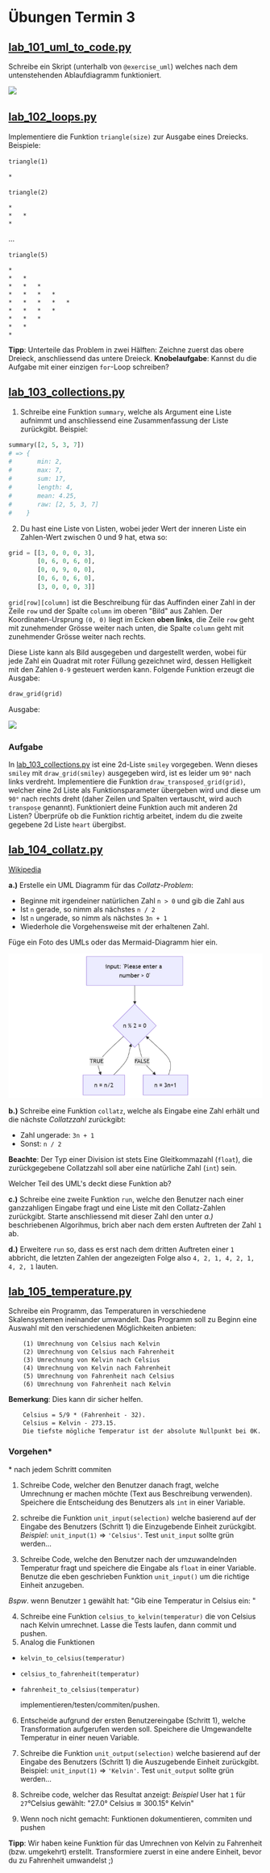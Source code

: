 # Übungen Termin 3

## [lab_101_uml_to_code.py](lab_101_uml_to_code.py)

Schreibe ein Skript (unterhalb von `@exercise_uml`) welches nach dem untenstehenden Ablaufdiagramm funktioniert.

<img src="../images/101_image_1.png" width="250px" />

## [lab_102_loops.py](lab_102_loops.py)

Implementiere die Funktion `triangle(size)` zur Ausgabe eines Dreiecks.
Beispiele:

`triangle(1)`

```
*
```

`triangle(2)`

```
*
*   *
*
```

...

`triangle(5)`

```
*
*   *
*   *   *
*   *   *   *
*   *   *   *   *
*   *   *   *
*   *   *
*   *
*
```

**Tipp**: Unterteile das Problem in zwei Hälften: Zeichne zuerst das obere Dreieck, anschliessend das untere Dreieck.
**Knobelaufgabe**: Kannst du die Aufgabe mit einer einzigen `for`-Loop schreiben?

## [lab_103_collections.py](lab_103_collections.py)

1. Schreibe eine Funktion `summary`, welche als Argument eine Liste aufnimmt und anschliessend eine Zusammenfassung der Liste zurückgibt. Beispiel:

```py
summary([2, 5, 3, 7])
# => {
#       min: 2,
#       max: 7,
#       sum: 17,
#       length: 4,
#       mean: 4.25,
#       raw: [2, 5, 3, 7]
#    }
```

2. Du hast eine Liste von Listen, wobei jeder Wert der inneren Liste ein Zahlen-Wert zwischen 0 und 9 hat, etwa so:

```py
grid = [[3, 0, 0, 0, 3],
        [0, 6, 0, 6, 0],
        [0, 0, 9, 0, 0],
        [0, 6, 0, 6, 0],
        [3, 0, 0, 0, 3]]
```

`grid[row][column]` ist die Beschreibung für das Auffinden einer Zahl in der Zeile `row` und der Spalte `column` im oberen "Bild" aus Zahlen. Der Koordinaten-Ursprung `(0, 0)` liegt im Ecken **oben links**, die Zeile `row` geht mit zunehmender Grösse weiter nach unten, die Spalte `column` geht mit zunehmender Grösse weiter nach rechts.

Diese Liste kann als Bild ausgegeben und dargestellt werden, wobei für jede Zahl ein Quadrat mit roter Füllung gezeichnet wird, dessen Helligkeit mit den Zahlen `0-9` gesteuert werden kann. Folgende Funktion erzeugt die Ausgabe:

```py
draw_grid(grid)
```

Ausgabe:

<img src="../images/104_grid.png" width="250">


### Aufgabe

In [lab_103_collections.py](./lab_103_collections.py) ist eine 2d-Liste `smiley` vorgegeben. Wenn dieses `smiley` mit `draw_grid(smiley)` ausgegeben wird, ist es leider um `90°` nach links verdreht. Implementiere die Funktion `draw_transposed_grid(grid)`, welcher eine 2d Liste als Funktionsparameter übergeben wird und diese um `90°` nach rechts dreht (daher Zeilen und Spalten vertauscht, wird auch `transpose` genannt). Funktioniert deine Funktion auch mit anderen 2d Listen? Überprüfe ob die Funktion richtig arbeitet, indem du die zweite gegebene 2d Liste `heart` übergibst.

## [lab_104_collatz.py](lab_104_collatz.py)

[Wikipedia](https://de.wikipedia.org/wiki/Collatz-Problem)

**a.)** Erstelle ein UML Diagramm für das _Collatz-Problem_:

- Beginne mit irgendeiner natürlichen Zahl `n > 0` und gib die Zahl aus
- Ist `n` gerade, so nimm als nächstes `n / 2`
- Ist `n` ungerade, so nimm als nächstes `3n + 1`
- Wiederhole die Vorgehensweise mit der erhaltenen Zahl.

Füge ein Foto des UMLs oder das Mermaid-Diagramm hier ein.

![alt text](collatz_UML.png)

**b.)** Schreibe eine Funktion `collatz`, welche als Eingabe eine Zahl erhält und die nächste _Collatzzahl_ zurückgibt:

- Zahl ungerade: `3n + 1`
- Sonst: `n / 2`

**Beachte**: Der Typ einer Division ist stets Eine Gleitkommazahl (`float`), die zurückgegebene Collatzzahl soll aber eine natürliche Zahl (`int`) sein.

Welcher Teil des UML's deckt diese Funktion ab?

**c.)** Schreibe eine zweite Funktion `run`, welche den Benutzer nach einer ganzzahligen Eingabe fragt und eine Liste mit den Collatz-Zahlen zurückgibt.
Starte anschliessend mit dieser Zahl den unter _a.)_ beschriebenen Algorihmus, brich aber nach dem ersten Auftreten der Zahl `1` ab.

**d.)** Erweitere `run` so, dass es erst nach dem dritten Auftreten einer `1` abbricht, die letzten Zahlen der angezeigten Folge also `4, 2, 1, 4, 2, 1, 4, 2, 1` lauten.

## [lab_105_temperature.py](lab_105_temperature.py)

Schreibe ein Programm, das Temperaturen in verschiedene Skalensystemen ineinander umwandelt. Das Programm soll zu Beginn eine Auswahl mit den verschiedenen Möglichkeiten anbieten:

        (1) Umrechnung von Celsius nach Kelvin
        (2) Umrechnung von Celsius nach Fahrenheit
        (3) Umrechnung von Kelvin nach Celsius
        (4) Umrechnung von Kelvin nach Fahrenheit
        (5) Umrechnung von Fahrenheit nach Celsius
        (6) Umrechnung von Fahrenheit nach Kelvin

**Bemerkung**: Dies kann dir sicher helfen.

        Celsius = 5/9 * (Fahrenheit - 32).
        Celsius = Kelvin - 273.15.
        Die tiefste mögliche Temperatur ist der absolute Nullpunkt bei 0K.

### Vorgehen\*

\* nach jedem Schritt commiten

1. Schreibe Code, welcher den Benutzer danach fragt, welche Umrechnung er machen möchte (Text aus Beschreibung verwenden). Speichere die Entscheidung des Benutzers als `int` in einer Variable.

2. schreibe die Funktion `unit_input(selection)` welche basierend auf der Eingabe des Benutzers (Schritt 1) die Einzugebende Einheit zurückgibt.
   _Beispiel_: `unit_input(1)` => `'Celsius'`.
   Test `unit_input` sollte grün werden...

3. Schreibe Code, welche den Benutzer nach der umzuwandelnden Temperatur fragt und speichere die Eingabe als `float` in einer Variable. Benutze die eben geschrieben Funktion `unit_input()` um die richtige Einheit anzugeben.

_Bspw_. wenn Benutzer `1` gewählt hat: "Gib eine Temperatur in Celsius ein: "


4. Schreibe eine Funktion `celsius_to_kelvin(temperatur)` die von Celsius nach Kelvin umrechnet. Lasse die Tests laufen, dann commit und pushen.
5. Analog die Funktionen

- `kelvin_to_celsius(temperatur)`
- `celsius_to_fahrenheit(temperatur)`
- `fahrenheit_to_celsius(temperatur)`

  implementieren/testen/commiten/pushen.

6. Entscheide aufgrund der ersten Benutzereingabe (Schritt 1), welche Transformation aufgerufen werden soll. Speichere die Umgewandelte Temperatur in einer neuen Variable.

7. Schreibe die Funktion `unit_output(selection)` welche basierend auf der Eingabe des Benutzers (Schritt 1) die Auszugebende Einheit zurückgibt.
   Beispiel: `unit_input(1)` => `'Kelvin'`.
   Test `unit_output` sollte grün werden...

8. Schreibe code, welcher das Resultat anzeigt:
   _Beispiel_ User hat `1` für `27`°Celsius gewählt: "27.0° Celsius ≅ 300.15° Kelvin"

9. Wenn noch nicht gemacht: Funktionen dokumentieren, commiten und pushen

**Tipp**: Wir haben keine Funktion für das Umrechnen von Kelvin zu Fahrenheit (bzw. umgekehrt) erstellt. Transformiere zuerst in eine andere Einheit, bevor du zu Fahrenheit umwandelst ;)


[def]: mermaid-diagram-2024-10-29-162159.png